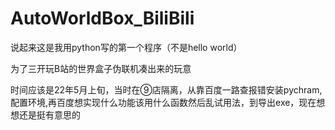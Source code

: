 # AutoWorldBox_BiliBili

说起来这是我用python写的第一个程序（不是hello world）

为了三开玩B站的世界盒子伪联机凑出来的玩意

时间应该是22年5月上旬，当时在⑨店隔离，从靠百度一路查报错安装pychram,配置环境,再百度想实现什么功能该用什么函数然后乱试用法，到导出exe，现在想想还是挺有意思的
